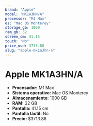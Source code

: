 ```yaml
---
brand: "Apple"
model: "MK1A3HN/A"
processor: "M1 Max"
os: "Mac OS Monterey"
storage_gb: 1000
ram_gb: 32
screen_cm: 41.15
touch: "No"
price_usd: 3713.88
slug: "apple-mk1a3hn-a"
---
```


# Apple MK1A3HN/A

- **Procesador:** M1 Max
- **Sistema operativo:** Mac OS Monterey
- **Almacenamiento:** 1000 GB
- **RAM:** 32 GB
- **Pantalla:** 41.15 cm
- **Pantalla táctil:** No
- **Precio:** $3713.88
